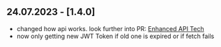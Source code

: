 ## 24.07.2023 - [1.4.0]
- changed how api works. look further into PR: [Enhanced API Tech]()
- now only getting new JWT Token if old one is expired or if fetch fails